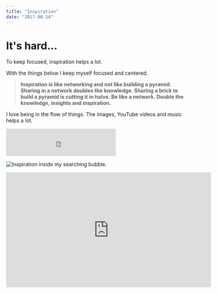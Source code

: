 ```yaml
---
title: "Inspiration"
date: "2017-08-14"
---
```


# It's hard...

To keep focused, inspiration helps a lot.

With the things below I keep myself focused and centered.

> **Inspiration is like networking and not like building a pyramid. Sharing in a network doubles the knowledge. Sharing a brick to build a pyramid is cutting it in halve. Be like a network. Double the knowledge, insights and inspiration.**

I love being in the flow of things. The images, YouTube videos and music helps a lot.

<iframe src="https://open.spotify.com/embed/track/6Mf3DJwsjOTHNjQJz6gC9Y" width="300" height="75" frameborder="0"></iframe>

![Inspiration inside my searching bubble.](images/inspiration_-_Google_Search-1024x377.png)

<iframe src="https://www.youtube.com/embed/BEtPCT7ZcE0?rel=0" width="560" height="315" frameborder="0" allowfullscreen="allowfullscreen"></iframe>
